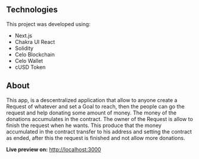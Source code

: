 ## Technologies

This project was developed using:

- Next.js
- Chakra UI React
- Solidity
- Celo Blockchain
- Celo Wallet
- cUSD Token

## About

This app, is a descentralized application that allow to anyone create a Request of whatever and set a Goal to reach, then the people can go the request and help donating some amount of money.
The money of the donations accumulates in the contract.
The owner of the Request is allow to finish the request when he wants. This produce that the money accumulated in the contract transfer to his address and setting the contract as ended, after this the request is finished and not allow more donations.

**Live preview on:** [http://localhost:3000](http://localhost:3000)
